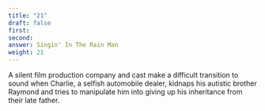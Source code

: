 ```yaml
---
title: "21"
draft: false
first: 
second:
answer: Singin' In The Rain Man
weight: 21
---
```

A silent film production company and cast make a difficult transition to sound when Charlie, a selfish automobile dealer, kidnaps his autistic brother Raymond and tries to manipulate him into giving up his inheritance from their late father.